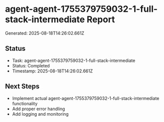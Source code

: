 # agent-agent-1755379759032-1-full-stack-intermediate Report

Generated: 2025-08-18T14:26:02.661Z

## Status
- Task: agent-agent-1755379759032-1-full-stack-intermediate
- Status: Completed
- Timestamp: 2025-08-18T14:26:02.661Z

## Next Steps
- Implement actual agent-agent-1755379759032-1-full-stack-intermediate functionality
- Add proper error handling
- Add logging and monitoring
